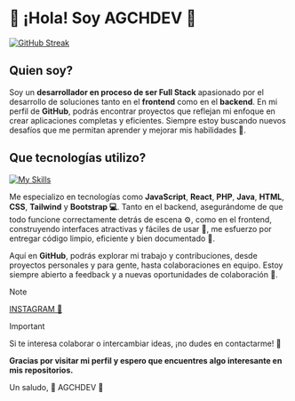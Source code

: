 # 👋 ¡Hola! Soy **AGCHDEV** 🚀

[![GitHub Streak](https://streak-stats.demolab.com?user=agchdev&theme=transparent&hide_border=true&locale=es)](https://git.io/streak-stats)

## **Quien soy?**
Soy un **desarrollador en proceso de ser Full Stack** apasionado por el desarrollo de soluciones tanto en el **frontend** como en el **backend**. En mi perfil de **GitHub**, podrás encontrar proyectos que reflejan mi enfoque en crear aplicaciones completas y eficientes. Siempre estoy buscando nuevos desafíos que me permitan aprender y mejorar mis habilidades 🚧.

## **Que tecnologías utilizo?**

[![My Skills](https://skillicons.dev/icons?i=js,html,css,java,php,bootstrap,react,tailwind)](https://skillicons.dev)

Me especializo en tecnologías como **JavaScript**, **React**, **PHP**, **Java**, **HTML**, **CSS**, **Tailwind** y **Bootstrap 💻**. Tanto en el backend, asegurándome de que todo funcione correctamente detrás de escena ⚙️, como en el frontend, construyendo interfaces atractivas y fáciles de usar 🎨, me esfuerzo por entregar código limpio, eficiente y bien documentado 📝.

Aquí en **GitHub**, podrás explorar mi trabajo y contribuciones, desde proyectos personales y para gente, hasta colaboraciones en equipo. Estoy siempre abierto a feedback y a nuevas oportunidades de colaboración 🤝.
>[!NOTE]
> [INSTAGRAM 📸](https://www.instagram.com/agch.obj/?locale=en_US&hl=ar)

>[!IMPORTANT]
>Si te interesa colaborar o intercambiar ideas, ¡no dudes en contactarme! 💬

**Gracias por visitar mi perfil y espero que encuentres algo interesante en mis repositorios.**

Un saludo,
🌟 AGCHDEV 🌟
